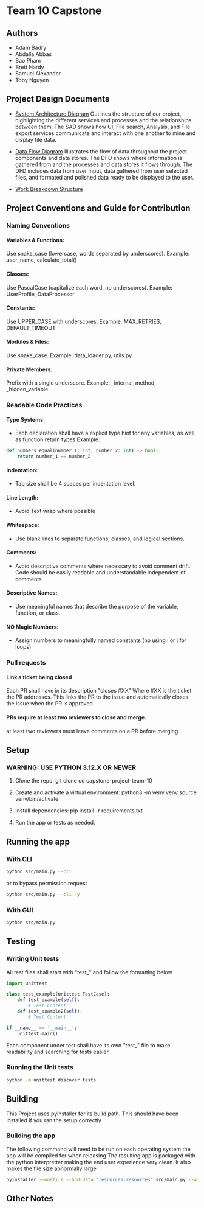 # Team 10 Capstone
## Authors

- Adam Badry
- Abdalla Abbas
- Bao Pham
- Brett Hardy
- Samuel Alexander
- Toby Nguyen

## Project Design Documents
- [System Architecture Diagram](docs/System%20Architecture%20Diagram.pdf)
Outlines the structure of our project, highlighting the different services and processes and the relationships between them. The SAD shows how UI, File search, Analysis, and File export services communicate and interact with one another to mine and display file data.
- [Data Flow Diagram](docs/Data%20Flow%20Diagram.pdf) Illustrates the flow of data throughout the project components and data stores. The DFD shows where information is gathered from and the processes and data stores it flows through. The DFD includes data from user input, data gathered from user selected files, and formated and polished data ready to be displayed to the user.

- [Work Breakdown Structure]()

## Project Conventions and Guide for Contribution

### Naming Conventions

#### Variables & Functions:
Use snake_case (lowercase, words separated by underscores).
Example: user_name, calculate_total()

#### Classes:
Use PascalCase (capitalize each word, no underscores).
Example: UserProfile, DataProcessor

#### Constants:
Use UPPER_CASE with underscores.
Example: MAX_RETRIES, DEFAULT_TIMEOUT

#### Modules & Files:
Use snake_case.
Example: data_loader.py, utils.py

#### Private Members:
Prefix with a single underscore.
Example: _internal_method, _hidden_variable

### Readable Code Practices

#### Type Systems

- Each declaration shall have a explicit type hint for any variables, as well as function return types 
Example:
```python
def numbers_equal(number_1: int, number_2: int) -> bool:
    return number_1 == number_2
```

#### Indentation:
- Tab size shall be 4 spaces per indentation level.

#### Line Length:
- Avoid Text wrap where possible

#### Whitespace:
- Use blank lines to separate functions, classes, and logical sections.

#### Comments:
- Avoid descriptive comments where necessary to avoid comment drift. 
    Code should be easily readable and understandable independent of comments

#### Descriptive Names:
- Use meaningful names that describe the purpose of the variable, function, or class.

#### NO Magic Numbers:
- Assign numbers to meaningfully named constants (no using i or j for loops)

### Pull requests

#### Link a ticket being closed
Each PR shall have in its description "closes #XX" Where #XX is the ticket the PR addresses.
This links the PR to the issue and automatically closes the issue when the PR is approved

#### PRs require at least two reviewers to close and merge. 
at least two reviewers must leave comments on a PR before merging

## Setup

### WARNING: USE PYTHON 3.12.X OR NEWER
1. Clone the repo:
   git clone <repo-url>
   cd capstone-project-team-10

2. Create and activate a virtual environment:
   python3 -m venv venv
   source venv/bin/activate

3. Install dependencies:
   pip install -r requirements.txt

4. Run the app or tests as needed.

## Running the app

### With CLI
``` sh
python src/main.py --cli 

``` 
or to bypass permission request
``` sh
python src/main.py --cli -y

``` 

### With GUI

``` sh
python src/main.py

``` 
## Testing

### Writing Unit tests

All test files shall start with "test_"
and follow the formatting below
```python
import unittest

class test_example(unittest.TestCase):
    def test_example(self):
        # Test Content
    def test_example2(self):
        # Test Content

if __name__ == '__main__':
    unittest.main()
```

Each component under test shall have its own "test_" file to make readability and searching for tests easier

### Running the Unit tests

```sh
python -m unittest discover tests

```

## Building

This Project uses pyinstaller for its build path. This should have been installed if you ran the setup correctly

### Building the app

The following command will need to be run on each operating system the app will be compiled for when releasing
The resulting app is packaged with the python interpretter making the end user experience very clean. It also makes the file size abnormally large

```sh
pyinstaller --onefile --add-data "resources:resources" src/main.py --windowed

```


## Other Notes
